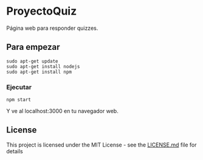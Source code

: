 # ProyectoQuiz

Página web para responder quizzes. 

## Para empezar

```
sudo apt-get update
sudo apt-get install nodejs
sudo apt-get install npm
```

### Ejecutar

```
npm start 
```

Y ve al localhost:3000 en tu navegador web.

## License

This project is licensed under the MIT License - see the [LICENSE.md](LICENSE.md) file for details

